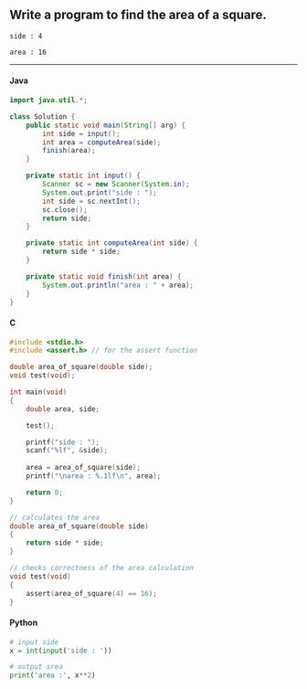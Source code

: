 ## Write a program to find the area of a square.

```
side : 4

area : 16
```

---

<CodeBlock slots="heading, code" repeat="3" languages="Java, C, Python" />

#### Java

```java
import java.util.*;

class Solution {
    public static void main(String[] arg) {
        int side = input();
        int area = computeArea(side);
        finish(area);
    }

    private static int input() {
        Scanner sc = new Scanner(System.in);
        System.out.print("side : ");
        int side = sc.nextInt();
        sc.close();
        return side;
    }

    private static int computeArea(int side) {
        return side * side;
    }

    private static void finish(int area) {
        System.out.println("area : " + area);
    }
}
```

#### C

```c
#include <stdio.h>
#include <assert.h> // for the assert function

double area_of_square(double side);
void test(void);

int main(void)
{
    double area, side;

    test();

    printf("side : ");
    scanf("%lf", &side);
    
    area = area_of_square(side);
    printf("\narea : %.1lf\n", area);

    return 0;
}

// calculates the area
double area_of_square(double side)
{
    return side * side;
}

// checks correctness of the area calculation
void test(void)
{
    assert(area_of_square(4) == 16);
}
```

#### Python

```python
# input side
x = int(input('side : '))

# output srea
print('area :', x**2)
```
